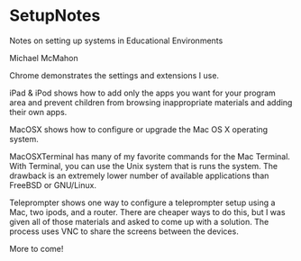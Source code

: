 # SetupNotes
Notes on setting up systems in Educational Environments

Michael McMahon

Chrome demonstrates the settings and extensions I use.

iPad & iPod shows how to add only the apps you want for your program area and prevent children from browsing inappropriate materials and adding their own apps.

MacOSX shows how to configure or upgrade the Mac OS X operating system.

MacOSXTerminal has many of my favorite commands for the Mac Terminal.  With Terminal, you can use the Unix system that is runs the system.  The drawback is an extremely lower number of available applications than FreeBSD or GNU/Linux.

Teleprompter shows one way to configure a teleprompter setup using a Mac, two ipods, and a router.  There are cheaper ways to do this, but I was given all of those materials and asked to come up with a solution.  The process uses VNC to share the screens between the devices.

More to come!
